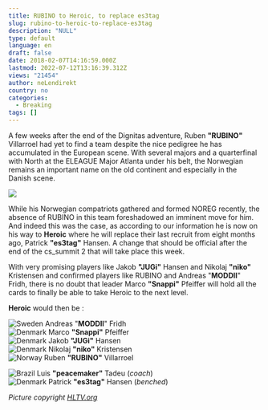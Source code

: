 ```yaml
---
title: RUBINO to Heroic, to replace es3tag
slug: rubino-to-heroic-to-replace-es3tag
description: "NULL"
type: default
language: en
draft: false
date: 2018-02-07T14:16:59.000Z
lastmod: 2022-07-12T13:16:39.312Z
views: "21454"
author: neLendirekt
country: no
categories:
  - Breaking
tags: []
---
```

A few weeks after the end of the Dignitas adventure, Ruben **"RUBINO"** Villarroel had yet to find a team despite the nice pedigree he has accumulated in the European scene. With several majors and a quarterfinal with North at the ELEAGUE Major Atlanta under his belt, the Norwegian remains an important name on the old continent and especially in the Danish scene.

![](/images/articles/5a7af1e51bc36/images/93c7p9AuH8Ub2C475PUTlx2yOfunAXtmsEG9ikgR.jpeg)

While his Norwegian compatriots gathered and formed NOREG recently, the absence of RUBINO in this team foreshadowed an imminent move for him. And indeed this was the case, as according to our information he is now on his way to **Heroic** where he will replace their last recruit from eight months ago, Patrick **"es3tag"** Hansen. A change that should be official after the end of the cs\_summit 2 that will take place this week.

With very promising players like Jakob **"JUGi"** Hansen and Nikolaj **"niko"** Kristensen and confirmed players like RUBINO and Andreas "**MODDII**" Fridh, there is no doubt that leader Marco **"Snappi"** Pfeiffer will hold all the cards to finally be able to take Heroic to the next level.

**Heroic** would then be :

![Sweden](/images/countries/se.svg)⁠ Andreas "**MODDII**" Fridh  
![Denmark](/images/countries/dk.svg)⁠ Marco **"Snappi"** Pfeiffer  
![Denmark](/images/countries/dk.svg)⁠ Jakob **"JUGi"** Hansen  
![Denmark](/images/countries/dk.svg)⁠ Nikolaj **"niko"** Kristensen  
![Norway](/images/countries/no.svg)⁠ Ruben **"RUBINO"** Villarroel

![Brazil](/images/countries/br.svg)⁠ Luis **"peacemaker"** Tadeu (_coach_)  
![Denmark](/images/countries/dk.svg)⁠ Patrick **"es3tag"** Hansen (_benched_)

_Picture copyright [HLTV.org](https://HLTV.org)_

